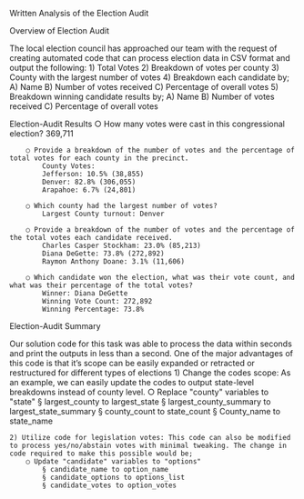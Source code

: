 Written Analysis of the Election Audit

Overview of Election Audit

The local election council has approached our team with the request of creating automated code that can process election data in CSV format and output the following:
		1) Total Votes
		2) Breakdown of votes per county
		3) County with the largest number of votes
		4) Breakdown each candidate by;
			A) Name B) Number of votes received C) Percentage of overall votes
		5) Breakdown winning candidate results by;
			A) Name B) Number of votes received C) Percentage of overall votes
	
Election-Audit Results
		○ How many votes were cast in this congressional election?
			369,711
			
		○ Provide a breakdown of the number of votes and the percentage of total votes for each county in the precinct.
			County Votes:
			Jefferson: 10.5% (38,855)
			Denver: 82.8% (306,055)
			Arapahoe: 6.7% (24,801)
			
		○ Which county had the largest number of votes?
			Largest County turnout: Denver
			
		○ Provide a breakdown of the number of votes and the percentage of the total votes each candidate received.
			Charles Casper Stockham: 23.0% (85,213)
			Diana DeGette: 73.8% (272,892)
			Raymon Anthony Doane: 3.1% (11,606)
			
		○ Which candidate won the election, what was their vote count, and what was their percentage of the total votes?
			Winner: Diana DeGette
			Winning Vote Count: 272,892
			Winning Percentage: 73.8%
			
		
Election-Audit Summary

Our solution code for this task was able to process the data within seconds and print the outputs in less than a second.
One of the major advantages of this code is that it’s scope can be easily expanded or retracted or restructured for different types of elections
	1) Change the codes scope: As an example, we can easily update the codes to output state-level breakdowns instead of county level.
		○ Replace "county" variables to "state"
			§ largest_county to largest_state
			§ largest_county_summary to largest_state_summary
			§ county_count to state_count
			§ County_name to state_name
	
	2) Utilize code for legislation votes: This code can also be modified to process yes/no/abstain votes with minimal tweaking. The change in code required to make this possible would be;
		○ Update "candidate" variables to "options"
			§ candidate_name to option_name
			§ candidate_options to options_list
			§ candidate_votes to option_votes
